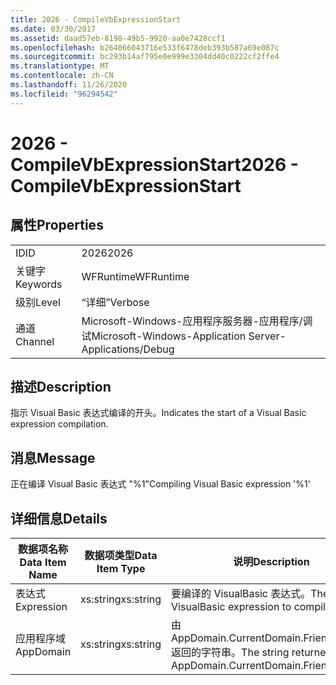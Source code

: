 ```yaml
---
title: 2026 - CompileVbExpressionStart
ms.date: 03/30/2017
ms.assetid: daad57eb-8198-49b5-9920-aa0e7428ccf1
ms.openlocfilehash: b264066043716e533f6478deb393b587a69e087c
ms.sourcegitcommit: bc293b14af795e0e999e3304dd40c0222cf2ffe4
ms.translationtype: MT
ms.contentlocale: zh-CN
ms.lasthandoff: 11/26/2020
ms.locfileid: "96294542"
---
```

# <a name="2026---compilevbexpressionstart"></a><span data-ttu-id="045c1-102">2026 - CompileVbExpressionStart</span><span class="sxs-lookup"><span data-stu-id="045c1-102">2026 - CompileVbExpressionStart</span></span>

## <a name="properties"></a><span data-ttu-id="045c1-103">属性</span><span class="sxs-lookup"><span data-stu-id="045c1-103">Properties</span></span>  
  
|||  
|-|-|  
|<span data-ttu-id="045c1-104">ID</span><span class="sxs-lookup"><span data-stu-id="045c1-104">ID</span></span>|<span data-ttu-id="045c1-105">2026</span><span class="sxs-lookup"><span data-stu-id="045c1-105">2026</span></span>|  
|<span data-ttu-id="045c1-106">关键字</span><span class="sxs-lookup"><span data-stu-id="045c1-106">Keywords</span></span>|<span data-ttu-id="045c1-107">WFRuntime</span><span class="sxs-lookup"><span data-stu-id="045c1-107">WFRuntime</span></span>|  
|<span data-ttu-id="045c1-108">级别</span><span class="sxs-lookup"><span data-stu-id="045c1-108">Level</span></span>|<span data-ttu-id="045c1-109">“详细”</span><span class="sxs-lookup"><span data-stu-id="045c1-109">Verbose</span></span>|  
|<span data-ttu-id="045c1-110">通道</span><span class="sxs-lookup"><span data-stu-id="045c1-110">Channel</span></span>|<span data-ttu-id="045c1-111">Microsoft-Windows-应用程序服务器-应用程序/调试</span><span class="sxs-lookup"><span data-stu-id="045c1-111">Microsoft-Windows-Application Server-Applications/Debug</span></span>|  
  
## <a name="description"></a><span data-ttu-id="045c1-112">描述</span><span class="sxs-lookup"><span data-stu-id="045c1-112">Description</span></span>  

 <span data-ttu-id="045c1-113">指示 Visual Basic 表达式编译的开头。</span><span class="sxs-lookup"><span data-stu-id="045c1-113">Indicates the start of a Visual Basic expression compilation.</span></span>  
  
## <a name="message"></a><span data-ttu-id="045c1-114">消息</span><span class="sxs-lookup"><span data-stu-id="045c1-114">Message</span></span>  

 <span data-ttu-id="045c1-115">正在编译 Visual Basic 表达式 "%1"</span><span class="sxs-lookup"><span data-stu-id="045c1-115">Compiling Visual Basic expression '%1'</span></span>  
  
## <a name="details"></a><span data-ttu-id="045c1-116">详细信息</span><span class="sxs-lookup"><span data-stu-id="045c1-116">Details</span></span>  
  
|<span data-ttu-id="045c1-117">数据项名称</span><span class="sxs-lookup"><span data-stu-id="045c1-117">Data Item Name</span></span>|<span data-ttu-id="045c1-118">数据项类型</span><span class="sxs-lookup"><span data-stu-id="045c1-118">Data Item Type</span></span>|<span data-ttu-id="045c1-119">说明</span><span class="sxs-lookup"><span data-stu-id="045c1-119">Description</span></span>|  
|--------------------|--------------------|-----------------|  
|<span data-ttu-id="045c1-120">表达式</span><span class="sxs-lookup"><span data-stu-id="045c1-120">Expression</span></span>|<span data-ttu-id="045c1-121">xs:string</span><span class="sxs-lookup"><span data-stu-id="045c1-121">xs:string</span></span>|<span data-ttu-id="045c1-122">要编译的 VisualBasic 表达式。</span><span class="sxs-lookup"><span data-stu-id="045c1-122">The VisualBasic expression to compile.</span></span>|  
|<span data-ttu-id="045c1-123">应用程序域</span><span class="sxs-lookup"><span data-stu-id="045c1-123">AppDomain</span></span>|<span data-ttu-id="045c1-124">xs:string</span><span class="sxs-lookup"><span data-stu-id="045c1-124">xs:string</span></span>|<span data-ttu-id="045c1-125">由 AppDomain.CurrentDomain.FriendlyName 返回的字符串。</span><span class="sxs-lookup"><span data-stu-id="045c1-125">The string returned by AppDomain.CurrentDomain.FriendlyName.</span></span>|
